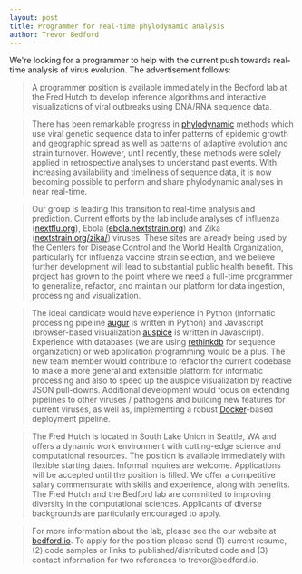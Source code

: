 ```yaml
---
layout: post
title: Programmer for real-time phylodynamic analysis
author: Trevor Bedford
---
```


We're looking for a programmer to help with the current push towards real-time analysis of virus evolution. The advertisement follows:

> A programmer position is available immediately in the Bedford lab at the Fred Hutch to develop inference algorithms and interactive visualizations of viral outbreaks using DNA/RNA sequence data.

> There has been remarkable progress in [phylodynamic](https://en.wikipedia.org/wiki/Viral_phylodynamics) methods which use viral genetic sequence data to infer patterns of epidemic growth and geographic spread as well as patterns of adaptive evolution and strain turnover. However, until recently, these methods were solely applied in retrospective analyses to understand past events. With increasing availability and timeliness of sequence data, it is now becoming possible to perform and share phylodynamic analyses in near real-time. 

> Our group is leading this transition to real-time analysis and prediction. Current efforts by the lab include analyses of influenza ([nextflu.org](http://nextflu.org)), Ebola ([ebola.nextstrain.org](http://ebola.nextstrain.org)) and Zika ([nextstrain.org/zika/](http://nextstrain.org/zika)) viruses. These sites are already being used by the Centers for Disease Control and the World Health Organization, particularly for influenza vaccine strain selection, and we believe further development will lead to substantial public health benefit. This project has grown to the point where we need a full-time programmer to generalize, refactor, and maintain our platform for data ingestion, processing and visualization.

> The ideal candidate would have experience in Python (informatic processing pipeline [augur](https://github.com/blab/nextflu/tree/master/augur) is written in Python) and Javascript (browser-based visualization [auspice](https://github.com/blab/nextflu/tree/master/auspice) is written in Javascript). Experience with databases (we are using [rethinkdb](http://www.rethinkdb.com/) for sequence organization) or web application programming would be a plus. The new team member would contribute to refactor the current codebase to make a more general and extensible platform for informatic processing and also to speed up the auspice visualization by reactive JSON pull-downs. Additional development would focus on extending pipelines to other viruses / pathogens and building new features for current viruses, as well as, implementing a robust [Docker](https://www.docker.com/)-based deployment pipeline.

> The Fred Hutch is located in South Lake Union in Seattle, WA and offers a dynamic work environment with cutting-edge science and computational resources. The position is available immediately with flexible starting dates. Informal inquires are welcome. Applications will be accepted until the position is filled.  We offer a competitive salary commensurate with skills and experience, along with benefits. The Fred Hutch and the Bedford lab are committed to improving diversity in the computational sciences. Applicants of diverse backgrounds are particularly encouraged to apply.

> For more information about the lab, please see the our website at [bedford.io](http://bedford.io). To apply for the position please send (1) current resume, (2) code samples or links to published/distributed code and (3) contact information for two references to trevor<span style="display:none">obfuscate</span>@bedford.io.
